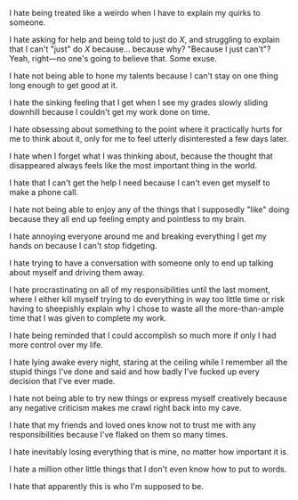 I hate being treated like a weirdo when I have to explain my quirks to someone.

I hate asking for help and being told to just do *X*, and struggling to explain that I can't "just" do *X* because... because why? "Because I just can't"? Yeah, right&mdash;no one's going to believe that. Some exuse.

I hate not being able to hone my talents because I can't stay on one thing long enough to get good at it.

I hate the sinking feeling that I get when I see my grades slowly sliding downhill because I couldn't get my work done on time.

I hate obsessing about something to the point where it practically hurts for me to think about it, only for me to feel utterly disinterested a few days later.

I hate when I forget what I was thinking about, because the thought that disappeared always feels like the most important thing in the world.

I hate that I can't get the help I need because I can't even get myself to make a phone call.

I hate not being able to enjoy any of the things that I supposedly "like" doing because they all end up feeling empty and pointless to my brain.

I hate annoying everyone around me and breaking everything I get my hands on because I can't stop fidgeting.

I hate trying to have a conversation with someone only to end up talking about myself and driving them away. 

I hate procrastinating on all of my responsibilities until the last moment, where I either kill myself trying to do everything in way too little time or risk having to sheepishly explain why I chose to waste all the more-than-ample time that I was given to complete my work.

I hate being reminded that I could accomplish so much more if only I had more control over my life.

I hate lying awake every night, staring at the ceiling while I remember all the stupid things I've done and said and how badly I've fucked up every decision that I've ever made.

I hate not being able to try new things or express myself creatively because any negative criticism makes me crawl right back into my cave.

I hate that my friends and loved ones know not to trust me with any responsibilities because I've flaked on them so many times.

I hate inevitably losing everything that is mine, no matter how important it is.

I hate a million other little things that I don't even know how to put to words.

I hate that apparently this is who I'm supposed to be.